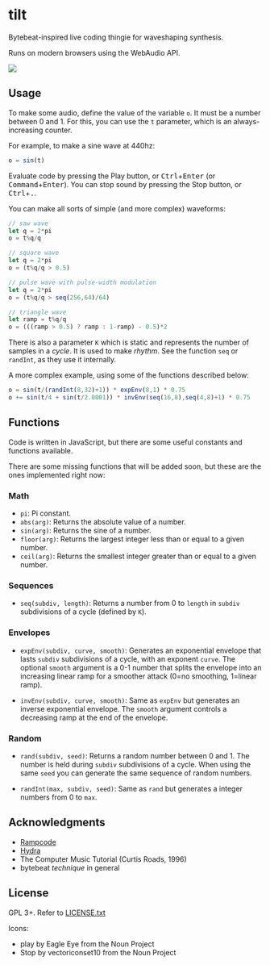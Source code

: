# tilt

Bytebeat-inspired live coding thingie for waveshaping synthesis.

Runs on modern browsers using the WebAudio API.

![](https://i.imgur.com/A5tEv5z.gifv)


## Usage

To make some audio, define the value of the variable `o`. It must be a number
between 0 and 1.  For this, you can use the `t` parameter, which is an
always-increasing counter.

For example, to make a sine wave at 440hz:

```javascript
o = sin(t)
```

Evaluate code by pressing the Play button, or <kbd>Ctrl</kbd>+<kbd>Enter</kbd>
(or <kbd>Command</kbd>+<kbd>Enter</kbd>). You can stop sound by pressing the
Stop button, or <kbd>Ctrl</kbd>+<kbd>.</kbd>.

You can make all sorts of simple (and more complex) waveforms:

```javascript
// saw wave
let q = 2*pi
o = t%q/q
```

```javascript
// square wave
let q = 2*pi
o = (t%q/q > 0.5)
```

```javascript
// pulse wave with pulse-width modulation
let q = 2*pi
o = (t%q/q > seq(256,64)/64)
```

```javascript
// triangle wave
let ramp = t%q/q
o = (((ramp > 0.5) ? ramp : 1-ramp) - 0.5)*2
```

There is also a parameter `K` which is static and represents the number of
samples in a *cycle*. It is used to make *rhythm*. See the function `seq` or
`randInt`, as they use it internally.

A more complex example, using some of the functions described below:

```javascript
o = sin(t/(randInt(8,32)+1)) * expEnv(8,1) * 0.75
o += sin(t/4 + sin(t/2.0001)) * invEnv(seq(16,8),seq(4,8)+1) * 0.75
```


## Functions

Code is written in JavaScript, but there are some useful constants and
functions available.

There are some missing functions that will be added soon, but these are the
ones implemented right now:

### Math

* `pi`: Pi constant.
* `abs(arg)`: Returns the absolute value of a number.
* `sin(arg)`: Returns the sine of a number.
* `floor(arg)`: Returns the largest integer less than or equal to a given
  number.
* `ceil(arg)`: Returns the smallest integer greater than or equal to a given
  number.

### Sequences

* `seq(subdiv, length)`: Returns a number from 0 to `length` in `subdiv`
  subdivisions of a cycle (defined by `K`).

### Envelopes

* `expEnv(subdiv, curve, smooth)`: Generates an exponential envelope that lasts
  `subdiv` subdivisions of a cycle, with an exponent `curve`. The optional
  `smooth` argument is a 0-1 number that splits the envelope into an increasing
  linear ramp for a smoother attack (0=no smoothing, 1=linear ramp).

* `invEnv(subdiv, curve, smooth)`: Same as `expEnv` but generates an inverse
  exponential envelope. The `smooth` argument controls a decreasing ramp at the
  end of the envelope.

### Random

* `rand(subdiv, seed)`: Returns a random number between 0 and 1. The number is
  held during `subdiv` subdivisions of a cycle. When using the same `seed` you
  can generate the same sequence of random numbers.

* `randInt(max, subdiv, seed)`: Same as `rand` but generates a integer numbers
  from 0 to `max`.


## Acknowledgments

* [Rampcode](https://github.com/gabochi/rampcode)
* [Hydra](https://github.com/ojack/hydra)
* The Computer Music Tutorial (Curtis Roads, 1996)
* bytebeat *technique* in general

## License

GPL 3+. Refer to [LICENSE.txt](LICENSE.txt)

Icons:
* play by Eagle Eye from the Noun Project
* Stop by vectoriconset10 from the Noun Project
